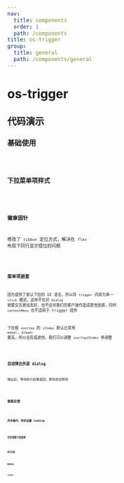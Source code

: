 ```yaml
---
nav:
  title: components
  order: 1
  path: /components
title: os-trigger
group:
  title: general
  path: /components/general
---
```


# os-trigger

## 代码演示

### 基础使用

<code src="../demos/trigger/simple.tsx" />

### 下拉菜单项样式

<code src="../demos/trigger/menu-style.tsx" />

### 徽章固针

修改了 `ribbon` 定位方式，解决在 `flex` 布局下同行显示错位的问题

<code src="../demos/trigger/badge.tsx" />

### 菜单项嵌套

因为提供了默认下拉的 UI 语言，所以将 `trigger` 内敛为单一 `click` 模式，这样不仅对 `Dialog` 嵌套交互更加友好，也不会对我们的客户操作造成直觉困惑，同时 `contextMenu` 也不适用于 trigger 组件

下拉框 `overlay` 的 `zIndex` 默认比常用 `modal`, `drawer` 要高，所以会形成遮挡，我们可以调整 `overlayZIndex` 来调整

<code src="../demos/trigger/in-menu.tsx" />

### 自动弹出外层 dialog

弹出后，等待执行结果返回，期间自动禁用

<code src="../demos/trigger/auto-open.tsx" />

### 嵌套反馈

<code src="../demos/trigger/nesting.tsx" />

### 异步操作，同步设置 loading

<code src="../demos/trigger/async-request.tsx" />

### 异步获取下拉菜单

<code src="../demos/trigger/async-menu.tsx" />

### 提示信息

<code src="../demos/trigger/tooltip.tsx" />

### 简单样式

<code src="../demos/trigger/plain.tsx" />

### 上传文件

<code src="../demos/trigger/upload.tsx" />

<API exports='["TriggerButtonSettings", "TriggerButtonAPI", "TriggerButtonRequests"]' src="../components/trigger/index.tsx"></API>

<API exports='["TriggerDropdownSettings", "TriggerDropdownAPI", "TriggerDropdownRequests"]' src="../components/trigger/index.tsx"></API>
